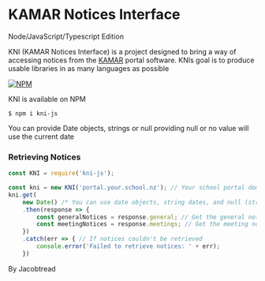 # KAMAR Notices Interface

Node/JavaScript/Typescript Edition

KNI (KAMAR Notices Interface) is a project designed to bring a way of accessing notices from
the [KAMAR](https://kamar.nz) portal software. KNIs goal is to produce usable libraries in as many languages as possible

[![NPM](https://nodei.co/npm/kni-js.png)](https://nodei.co/npm/kni-js/)

KNI is available on NPM

```console
$ npm i kni-js
```

You can provide Date objects, strings or null providing null or no value will use the current date

### Retrieving Notices

```javascript
const KNI = require('kni-js');

const kni = new KNI('portal.your.school.nz'); // Your school portal domain (or https://portal.your.school.nz)
kni.get(
    new Date() /* You can use date objects, string dates, and null (strings must be dd/MM/yyyy e.g 21/12/2021) */)
    .then(response => {
        const generalNotices = response.general; // Get the general notices
        const meetingNotices = response.meetings; // Get the meeting notices
    })
    .catch(err => { // If notices couldn't be retrieved
        console.error('Failed to retrieve notices: ' + err);
    })
```

By Jacobtread
